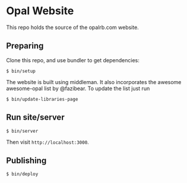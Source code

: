 # Opal Website

This repo holds the source of the opalrb.com website.

## Preparing

Clone this repo, and use bundler to get dependencies:

    $ bin/setup

The website is built using middleman. It also incorporates the awesome awesome-opal list by @fazibear.
To update the list just run

    $ bin/update-libraries-page

## Run site/server

    $ bin/server

Then visit `http://localhost:3000`.

## Publishing

    $ bin/deploy
